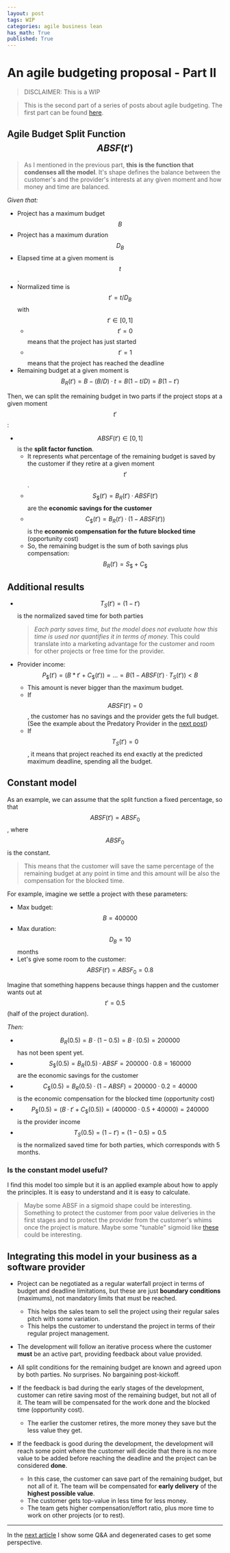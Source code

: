 ```yaml
---
layout: post
tags: WIP
categories: agile business lean
has_math: True
published: True
---
```


# An agile budgeting proposal - Part II

> DISCLAIMER: This is a WIP

> This is the second part of a series of posts about agile budgeting. The first part can be found [here](/en/an-agile-budgeting-proposal-part-I).

## Agile Budget Split Function $$ABSF(t')$$

> As I mentioned in the previous part, **this is the function that condenses all the model**. It's shape defines the balance between the customer's and the provider's interests at any given moment and how money and time are balanced.

*Given that:*

* Project has a maximum budget $$B$$
* Project has a maximum duration $$D_B$$
* Elapsed time at a given moment is $$t$$.
* Normalized time is $$t'=t/D_B$$ with $$t'\in[0,1]$$
    * $$t'=0$$ means that the project has just started
    * $$t'=1$$ means that the project has reached the deadline
* Remaining budget at a given moment is $$B_R(t')=B-(B/D)·t=B(1-t/D) = B(1-t')$$

Then, we can split the remaining budget in two parts if the project stops at a given moment $$t'$$:

* $$ABSF(t')\in[0,1]$$ is the **split factor function**.
    * It represents what percentage of the remaining budget is saved by the customer if they retire at a given moment $$t'$$.
    * $$S_\$(t')  = B_R(t')·ABSF(t')$$ are the **economic savings for the customer**
    * $$C_\$(t') = B_R(t')·(1-ABSF(t'))$$ is the **economic compensation for the future blocked time** (opportunity cost)
    * So, the remaining budget is the sum of both savings plus compensation: $$B_R(t') = S_\$ + C_\$ $$

## Additional results

* $$T_S(t') = (1-t')$$ is the normalized saved time for both parties
    > *Each party saves time, but the model does not evaluate how this time is used nor quantifies it in terms of money.* This could translate into a marketing advantage for the customer and room for other projects or free time for the provider.
* Provider income: $$P_\$(t')=(B*t'+C_\$(t'))=...=B(1-ABSF(t')·T_S(t')) < B$$
    * This amount is never bigger than the maximum budget.
    * If $$ABSF(t') = 0$$, the customer has no savings and the provider gets the full budget. (See the example about the Predatory Provider in the [next post](/en/an-agile-budgeting-proposal-part-III))
    * If $$T_S(t') = 0$$, it means that project reached its end exactly at the predicted maximum deadline, spending all the budget.
    
    


## Constant model

As an example, we can assume that the split function a fixed percentage, so that $$ABSF(t') = ABSF_0$$, where $$ABSF_0$$ is the constant.

> This means that the customer will save the same percentage of the remaining budget at any point in time and this amount will be also the compensation for the blocked time.

For example, imagine we settle a project with these parameters:

* Max budget: $$B=400000$$
* Max duration: $$D_B=10$$months
* Let's give some room to the customer: $$ABSF(t') = ABSF_0 = 0.8$$

Imagine that something happens because things happen and the customer wants out at $$t'=0.5$$ (half of the project duration).

*Then:*

* $$B_R(0.5) = B·(1-0.5) = B·(0.5) = 200000$$ has not been spent yet.
* $$S_\$(0.5) = B_R(0.5)·ABSF = 200000·0.8 = 160000$$ are the economic savings for the customer
* $$C_\$(0.5) = B_R(0.5)·(1-ABSF) = 200000·0.2 = 40000$$ is the economic compensation for the blocked time (opportunity cost)
* $$P_\$(0.5) = (B·t'+C_\$(0.5)) = (400000·0.5+40000) = 240000$$ is the provider income
* $$T_S(0.5) = (1-t') = (1-0.5) = 0.5$$ is the normalized saved time for both parties, which corresponds with 5 months.

### Is the constant model useful?

I find this model too simple but it is an applied example about how to apply the principles. It is easy to understand and it is easy to calculate.

> Maybe some ABSF in a sigmoid shape could be interesting. Something to protect the customer from poor value deliveries in the first stages and to protect the provider from the customer's whims once the project is mature. Maybe some "tunable" sigmoid like [these](https://dhemery.github.io/DHE-Modules/technical/sigmoid/#function) could be interesting.

## Integrating this model in your business as a software provider

* Project can be negotiated as a regular waterfall project in terms of budget and deadline limitations, but these are just **boundary conditions** (maximums), not mandatory limits that must be reached.
    * This helps the sales team to sell the project using their regular sales pitch with some variation.
    * This helps the customer to understand the project in terms of their regular project management.

* The development will follow an iterative process where the customer **must** be an active part, providing feedback about value provided.

* All split conditions for the remaining budget are known and agreed upon by both parties. No surprises. No bargaining post-kickoff.

* If the feedback is bad during the early stages of the development, customer can retire saving most of the remaining budget, but not all of it. The team will be compensated for the work done and the blocked time (opportunity cost).
    * The earlier the customer retires, the more money they save but the less value they get.

* If the feedback is good during the development, the development will reach some point where the customer will decide that there is no more value to be added before reaching the deadline and the project can be considered **done**.

    * In this case, the customer can save part of the remaining budget, but not all of it. The team will be compensated for **early delivery** of the **highest possible value**.
    * The customer gets top-value in less time for less money.
    * The team gets higher compensation/effort ratio, plus more time to work on other projects (or to rest).

---

In the [next article](/en/an-agile-budgeting-proposal-part-III) I show some Q&A and degenerated cases to get some perspective.
